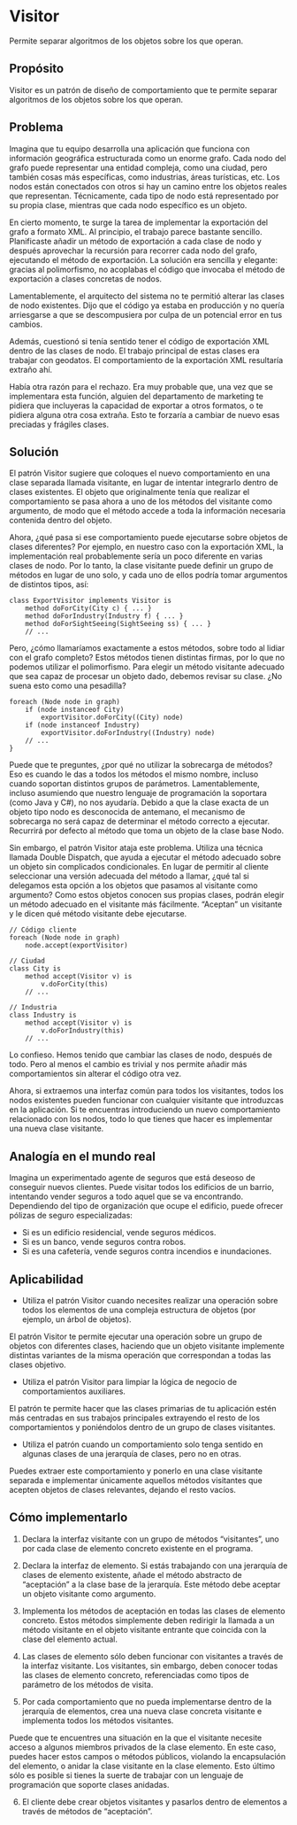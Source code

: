 ﻿# Visitor

Permite separar algoritmos de los objetos sobre los que operan.


## Propósito

Visitor es un patrón de diseño de comportamiento que te permite separar algoritmos de los objetos sobre los que operan.


## Problema

Imagina que tu equipo desarrolla una aplicación que funciona con información geográfica estructurada como un enorme grafo. Cada nodo del grafo puede representar una entidad compleja, como una ciudad, pero también cosas más específicas, como industrias, áreas turísticas, etc. Los nodos están conectados con otros si hay un camino entre los objetos reales que representan. Técnicamente, cada tipo de nodo está representado por su propia clase, mientras que cada nodo específico es un objeto.

En cierto momento, te surge la tarea de implementar la exportación del grafo a formato XML. Al principio, el trabajo parece bastante sencillo. Planificaste añadir un método de exportación a cada clase de nodo y después aprovechar la recursión para recorrer cada nodo del grafo, ejecutando el método de exportación. La solución era sencilla y elegante: gracias al polimorfismo, no acoplabas el código que invocaba el método de exportación a clases concretas de nodos.

Lamentablemente, el arquitecto del sistema no te permitió alterar las clases de nodo existentes. Dijo que el código ya estaba en producción y no quería arriesgarse a que se descompusiera por culpa de un potencial error en tus cambios.

Además, cuestionó si tenía sentido tener el código de exportación XML dentro de las clases de nodo. El trabajo principal de estas clases era trabajar con geodatos. El comportamiento de la exportación XML resultaría extraño ahí.

Había otra razón para el rechazo. Era muy probable que, una vez que se implementara esta función, alguien del departamento de marketing te pidiera que incluyeras la capacidad de exportar a otros formatos, o te pidiera alguna otra cosa extraña. Esto te forzaría a cambiar de nuevo esas preciadas y frágiles clases.


## Solución

El patrón Visitor sugiere que coloques el nuevo comportamiento en una clase separada llamada visitante, en lugar de intentar integrarlo dentro de clases existentes. El objeto que originalmente tenía que realizar el comportamiento se pasa ahora a uno de los métodos del visitante como argumento, de modo que el método accede a toda la información necesaria contenida dentro del objeto.

Ahora, ¿qué pasa si ese comportamiento puede ejecutarse sobre objetos de clases diferentes? Por ejemplo, en nuestro caso con la exportación XML, la implementación real probablemente sería un poco diferente en varias clases de nodo. Por lo tanto, la clase visitante puede definir un grupo de métodos en lugar de uno solo, y cada uno de ellos podría tomar argumentos de distintos tipos, así:

```
class ExportVisitor implements Visitor is
    method doForCity(City c) { ... }
    method doForIndustry(Industry f) { ... }
    method doForSightSeeing(SightSeeing ss) { ... }
    // ...
```

Pero, ¿cómo llamaríamos exactamente a estos métodos, sobre todo al lidiar con el grafo completo? Estos métodos tienen distintas firmas, por lo que no podemos utilizar el polimorfismo. Para elegir un método visitante adecuado que sea capaz de procesar un objeto dado, debemos revisar su clase. ¿No suena esto como una pesadilla?

```
foreach (Node node in graph)
    if (node instanceof City)
        exportVisitor.doForCity((City) node)
    if (node instanceof Industry)
        exportVisitor.doForIndustry((Industry) node)
    // ...
}
```

Puede que te preguntes, ¿por qué no utilizar la sobrecarga de métodos? Eso es cuando le das a todos los métodos el mismo nombre, incluso cuando soportan distintos grupos de parámetros. Lamentablemente, incluso asumiendo que nuestro lenguaje de programación la soportara (como Java y C#), no nos ayudaría. Debido a que la clase exacta de un objeto tipo nodo es desconocida de antemano, el mecanismo de sobrecarga no será capaz de determinar el método correcto a ejecutar. Recurrirá por defecto al método que toma un objeto de la clase base Nodo.

Sin embargo, el patrón Visitor ataja este problema. Utiliza una técnica llamada Double Dispatch, que ayuda a ejecutar el método adecuado sobre un objeto sin complicados condicionales. En lugar de permitir al cliente seleccionar una versión adecuada del método a llamar, ¿qué tal si delegamos esta opción a los objetos que pasamos al visitante como argumento? Como estos objetos conocen sus propias clases, podrán elegir un método adecuado en el visitante más fácilmente. “Aceptan” un visitante y le dicen qué método visitante debe ejecutarse.

```
// Código cliente
foreach (Node node in graph)
    node.accept(exportVisitor)

// Ciudad
class City is
    method accept(Visitor v) is
        v.doForCity(this)
    // ...

// Industria
class Industry is
    method accept(Visitor v) is
        v.doForIndustry(this)
    // ...
```

Lo confieso. Hemos tenido que cambiar las clases de nodo, después de todo. Pero al menos el cambio es trivial y nos permite añadir más comportamientos sin alterar el código otra vez.

Ahora, si extraemos una interfaz común para todos los visitantes, todos los nodos existentes pueden funcionar con cualquier visitante que introduzcas en la aplicación. Si te encuentras introduciendo un nuevo comportamiento relacionado con los nodos, todo lo que tienes que hacer es implementar una nueva clase visitante.

## Analogía en el mundo real

Imagina un experimentado agente de seguros que está deseoso de conseguir nuevos clientes. Puede visitar todos los edificios de un barrio, intentando vender seguros a todo aquel que se va encontrando. Dependiendo del tipo de organización que ocupe el edificio, puede ofrecer pólizas de seguro especializadas:

- Si es un edificio residencial, vende seguros médicos.
- Si es un banco, vende seguros contra robos.
- Si es una cafetería, vende seguros contra incendios e inundaciones.


## Aplicabilidad

- Utiliza el patrón Visitor cuando necesites realizar una operación sobre todos los elementos de una compleja estructura de objetos (por ejemplo, un árbol de objetos).

 El patrón Visitor te permite ejecutar una operación sobre un grupo de objetos con diferentes clases, haciendo que un objeto visitante implemente distintas variantes de la misma operación que correspondan a todas las clases objetivo.

- Utiliza el patrón Visitor para limpiar la lógica de negocio de comportamientos auxiliares.

 El patrón te permite hacer que las clases primarias de tu aplicación estén más centradas en sus trabajos principales extrayendo el resto de los comportamientos y poniéndolos dentro de un grupo de clases visitantes.

- Utiliza el patrón cuando un comportamiento solo tenga sentido en algunas clases de una jerarquía de clases, pero no en otras.

 Puedes extraer este comportamiento y ponerlo en una clase visitante separada e implementar únicamente aquellos métodos visitantes que acepten objetos de clases relevantes, dejando el resto vacíos.



## Cómo implementarlo

1. Declara la interfaz visitante con un grupo de métodos “visitantes”, uno por cada clase de elemento concreto existente en el programa.

2. Declara la interfaz de elemento. Si estás trabajando con una jerarquía de clases de elemento existente, añade el método abstracto de “aceptación” a la clase base de la jerarquía. Este método debe aceptar un objeto visitante como argumento.

3. Implementa los métodos de aceptación en todas las clases de elemento concreto. Estos métodos simplemente deben redirigir la llamada a un método visitante en el objeto visitante entrante que coincida con la clase del elemento actual.

4. Las clases de elemento sólo deben funcionar con visitantes a través de la interfaz visitante. Los visitantes, sin embargo, deben conocer todas las clases de elemento concreto, referenciadas como tipos de parámetro de los métodos de visita.

5. Por cada comportamiento que no pueda implementarse dentro de la jerarquía de elementos, crea una nueva clase concreta visitante e implementa todos los métodos visitantes.

Puede que te encuentres una situación en la que el visitante necesite acceso a algunos miembros privados de la clase elemento. En este caso, puedes hacer estos campos o métodos públicos, violando la encapsulación del elemento, o anidar la clase visitante en la clase elemento. Esto último sólo es posible si tienes la suerte de trabajar con un lenguaje de programación que soporte clases anidadas.

6. El cliente debe crear objetos visitantes y pasarlos dentro de elementos a través de métodos de “aceptación”.
